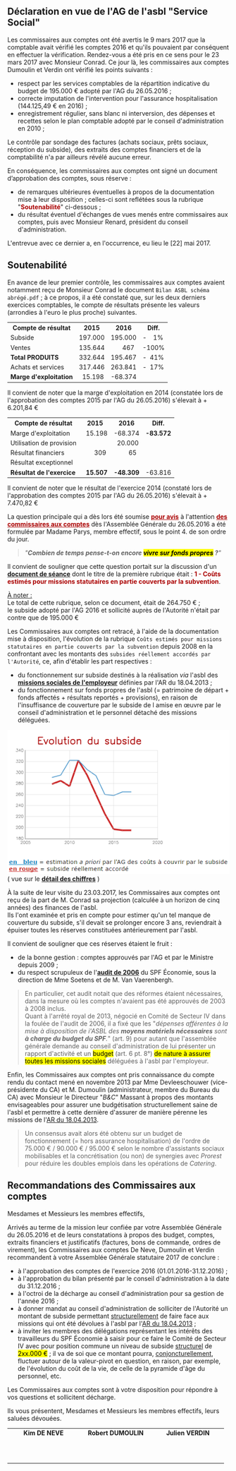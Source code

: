 ## Déclaration en vue de l'AG de l'asbl "Service Social"

Les commissaires aux comptes ont été avertis le 9 mars 2017 que la comptable avait vérifié les comptes 2016 et qu'ils pouvaient par conséquent en effectuer la vérification. Rendez-vous a été pris en ce sens pour le 23 mars 2017 avec Monsieur Conrad.
Ce jour là, les commissaires aux comptes Dumoulin et Verdin ont vérifié les points suivants :

* respect par les services comptables de la répartition indicative du budget de 195.000 &euro; adopté par l'AG du 26.05.2016 ;  
* correcte imputation de l'intervention pour l'assurance hospitalisation (144.125,49 &euro; en 2016) ;  
* enregistrement régulier, sans blanc ni interversion, des dépenses et recettes selon le plan comptable adopté par le conseil d'administration en 2010 ;  

Le contrôle par sondage des factures (achats sociaux, prêts sociaux, réception du subside), des extraits des comptes financiers et de la comptabilité n'a par ailleurs révélé aucune erreur.

En conséquence, les commissaires aux comptes ont signé un 
document d’approbation des comptes, sous réserve :

* de remarques ultérieures éventuelles à propos de la documentation mise à leur disposition ; celles-ci sont reflétées sous la rubrique "<font color="aa0000"><b>Soutenabilité</b></font>" ci-dessous ;  
* du résultat éventuel d'échanges de vues menés entre commissaires aux comptes, puis avec Monsieur Renard, président du conseil d'administration.  

L'entrevue avec ce dernier a, en l'occurrence, eu lieu le [22] mai 2017.

## Soutenabilité

En avance de leur premier contrôle, les commissaires aux comptes avaient notamment reçu de Monsieur Conrad le document `Bilan ASBL schéma abrégé.pdf` ; à ce propos, il a été constaté que, sur les deux derniers exercices comptables, le compte de résultats présente les valeurs (arrondies à l'euro le plus proche) suivantes.

<table>
	<tr><th>Compte de résultat</th><th>2015</th><th>2016</th><th>Diff.</th></tr>
	<tr><td>Subside</td><td>197.000</td><td>195.000</td><td>-&nbsp;&nbsp;&nbsp;&nbsp;1%</td></tr>
	<tr><td>Ventes</td><td>135.644</td><td>&nbsp;&nbsp;&nbsp;&nbsp;&nbsp;&nbsp;&nbsp;467</td><td>-100%</td></tr>
	<tr><td><b>Total PRODUITS</b></td><td>332.644</td><td>195.467</td><td>-&nbsp;&nbsp;41%</td></tr>
	<tr><td>Achats et services</td><td>317.446</td><td>263.841</td><td>-&nbsp;&nbsp;17%</td></tr>
	<tr><td><b>Marge d'exploitation</b></td><td>&nbsp;&nbsp;15.198</td><td>-68.374</td></tr>
</table>

Il convient de noter que la marge d'exploitation en 2014 (constatée lors de l'approbation des comptes 2015 par l'AG du 26.05.2016) s'élevait à + 6.201,84 &euro;

<table>
	<tr><th>Compte de résultat</th><th>2015</th><th>2016</th><th>Diff.</th></tr>
	<tr><td>Marge d'exploitation</td><td>&nbsp;&nbsp;15.198</td><td>-68.374</td><td><b>-83.572</b></td></tr>
	<tr><td>Utilisation de provision</td><td>&nbsp;</td><td>&nbsp;&nbsp;20.000</td></tr>
	<tr><td>Résultat financiers</td><td>&nbsp;&nbsp;&nbsp;&nbsp;&nbsp;&nbsp;&nbsp;309</td><td>&nbsp;&nbsp;&nbsp;&nbsp;&nbsp;&nbsp;&nbsp;&nbsp;&nbsp;65</td></tr>
	<tr><td>Résultat exceptionnel</td><td>&nbsp;</td><td>&nbsp;</td></tr>
	<tr><td><b>Résultat de l'exercice</b></td><td>&nbsp;&nbsp;<b>15.507</b></td><td><b>-48.309</b></td><td>-63.816</td></tr>
</table>

Il convient de noter que le résultat de l'exercice 2014 (constaté lors de l'approbation des comptes 2015 par l'AG du 26.05.2016) s'élevait à + 7.470,82 &euro;


La question principale qui a dès lors été soumise <font color="#aa0000"><b><u>pour avis</u></b></font> à l'attention <font color="#aa0000"><b><u>des commissaires aux comptes</u></b></font> dès l'Assemblée Générale du 26.05.2016 a été formulée par Madame Parys, membre effectif, sous le point 4. de son ordre du jour.

> *"**Combien de temps pense-t-on encore <mark>vivre sur fonds propres</mark> ?**"*

Il convient de souligner que cette question portait sur la discussion d'un [**document de séance**](AG_2016_Budget_Question_FParys.pdf) dont le titre de la première rubrique était : <font color="aa0000"><b>1 - Coûts estimés pour missions statutaires en partie couverts par la subvention</b></font>.

<u>&Agrave; noter :</u>  
Le total de cette rubrique, selon ce document, était de 264.750 &euro; ;  
le subside adopté par l'AG 2016 et sollicité auprès de l'Autorité n'était par contre que de 195.000 &euro;

Les Commissaires aux comptes ont retracé, à l'aide de la documentation mise à disposition, l'évolution de la rubrique `Coûts estimés pour missions statutaires en partie couverts par la subvention` depuis 2008 en la confrontant avec les montants des `subsides réellement accordés par l'Autorité`, ce, afin d'établir les part respectives :

* du fonctionnement sur subside destinés à la réalisation *via* l'asbl des [**missions sociales de l'employeur**](AR_20130418.pdf) définies par l'AR du 18.04.2013 ;  
* du fonctionnement sur fonds propres de l'asbl (= patrimoine de départ + fonds affectés + résultats reportés + provisions), en raison de l'insuffisance de couverture par le subside de l amise en &oelig;uvre par le conseil d'administration et le personnel détaché des missions déléguées.

![](subside.png)  
( vue sur le [**détail des chiffres**](https://bobjr-1.github.io/Temp/SSoc/Line_TPT.html) )

&Agrave; la suite de leur visite du 23.03.2017, les Commissaires aux comptes ont reçu de la part de M. Conrad sa projection (calculée à un horizon de cinq années) des finances de l'asbl.  
Ils l'ont examinée et pris en compte pour estimer qu'un tel manque de couverture du subside, s'il devait se prolonger encore 3 ans, reviendrait à épuiser toutes les réserves constituées antérieurement par l'asbl.

Il convient de souligner que ces réserves étaient le fruit :

* de la bonne gestion : comptes approuvés par l'AG et par le Ministre depuis 2009 ;  
* du respect scrupuleux de l'[**audit de 2006**](Audit_SSoc_2006.pdf) du SPF &Eacute;conomie, sous la direction de Mme Soetens et de M. Van Vaerenbergh.

> En particulier, cet audit notait que des réformes étaient nécessaires, dans la mesure où les comptes n'avaient pas été approuvés de 2003 à 2008 inclus.  
> Quant à l'arrêté royal de 2013, négocié en Comité de Secteur IV dans la foulée de l'audit de 2006, il a fixé que les "*dépenses afférentes à la mise à disposition de i'ASBL des **moyens matériels nécessaires** sont **à charge du budget du SPF**.*" (art. 9) pour autant que l'assemblée générale demande au conseil d'administration de lui présenter un rapport d'activité et un <mark>budget</mark> (art. 6 pt. 8°) <mark>de nature à assurer toutes les missions sociales</mark> déléguées à l'asbl par l'employeur.

Enfin, les Commissaires aux comptes ont pris connaissance du compte rendu du contact mené en novembre 2013 par Mme Devleeschouwer (vice-présidente du CA) et M. Dumoulin (administrateur, membre du Bureau du CA) avec Monsieur le Directeur "*B&amp;C*" Massant à propos des montants envisageables pour assurer une budgétisation structurellement saine de l'asbl et permettre à cette dernière d'assurer de manière pérenne les missions de l'[AR du 18.04.2013](AR_20130418.pdf).

> Un consensus avait alors été obtenu sur un budget de fonctionnement (= hors assurance hospitalisation) de l'ordre de 75.000 &euro; / 90.000 &euro; / 95.000 &euro; selon le nombre d'assistants sociaux mobilisables et la concrétisation (ou non) de synergies avec *Prorest* pour réduire les doubles emplois dans les opérations de *Catering*.

## Recommandations des Commissaires aux comptes

Mesdames et Messieurs les membres effectifs,

Arrivés au terme de la mission leur confiée par votre Assemblée Générale du 26.05.2016 et de leurs constatations à propos des budget, comptes, extraits financiers et justificatifs (factures, bons de commande, ordres de virement), les Commissaires aux comptes De Neve, Dumoulin et Verdin recommandent à votre Assemblée Générale statutaire 2017 de conclure :

* à l'approbation des comptes de l'exercice 2016 (01.01.2016-31.12.2016) ;  
* à l'approbation du bilan présenté par le conseil d'administration à la date du 31.12.2016 ;  
* à l'octroi de la décharge au conseil d'administration pour sa gestion de l'année 2016 ;  
* à donner mandat au conseil d'administration de solliciter de l'Autorité un montant de subside permettant <u>structurellement</u> de faire face aux missions qui ont été dévolues à l'asbl par l'[AR du 18.04.2013](AR_20130418.pdf) ;  
* à inviter les membres des délégations représentant les intérêts des travailleurs du SPF &Eacute;conomie à saisir pour ce faire le Comité de Secteur IV avec pour position commune un niveau de subside <u>structurel</u> de <mark>2xx.000 &euro;</mark> ; il va de soi que ce montant pourra, <u>conjoncturellement</u>, fluctuer autour de la valeur-pivot en question, en raison, par exemple, de l'évolution du coût de la vie, de celle de la pyramide d'âge du personnel, etc.

Les Commissaires aux comptes sont à votre disposition pour répondre à vos questions et sollicitent décharge.

Ils vous présentent, Mesdames et Messieurs les membres effectifs, leurs saluées dévouées. 

<table>
<tr align="center">
<td width="150px"><b>Kim DE NEVE</b></td><td width="150px"><b>Robert DUMOULIN</b></td><td width="150px"><b>Julien VERDIN</b></td>
</tr>
<tr>
<td>&nbsp;<br>&nbsp;<br>&nbsp;</td><td>&nbsp;</td><td>&nbsp;</td>
</tr>
</table>